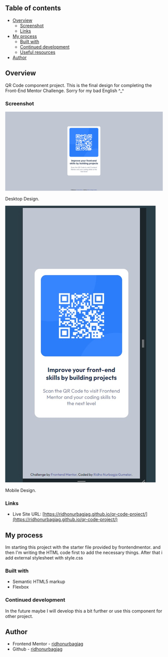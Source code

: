 ## Table of contents

- [Overview](#overview)
  - [Screenshot](#screenshot)
  - [Links](#links)
- [My process](#my-process)
  - [Built with](#built-with)
  - [Continued development](#continued-development)
  - [Useful resources](#useful-resources)
- [Author](#author)

## Overview

QR Code component project. This is the final design for completing the Front-End Mentor Challenge. Sorry for my bad English ^\_^

### Screenshot

![Dekstop Design](./design/desktop-design.jpg)

Desktop Design.

![Mobile Design](./design/mobile-design.jpg)

Mobile Design.

### Links

- Live Site URL: [https://ridhonurbagjag.github.io/qr-code-project/](https://ridhonurbagjag.github.io/qr-code-project/)

## My process

Im starting this project with the starter file provided by frontendmentor. and then I'm writing the HTML code first to add the necessary things. After that i add external stylesheet with style.css

### Built with

- Semantic HTML5 markup
- Flexbox

### Continued development

In the future maybe I will develop this a bit further or use this component for other project.

## Author

- Frontend Mentor - [ridhonurbagjag](https://www.frontendmentor.io/profile/ridhonurbagjag)
- Github - [ridhonurbagjag](https://github.com/ridhonurbagjag)
